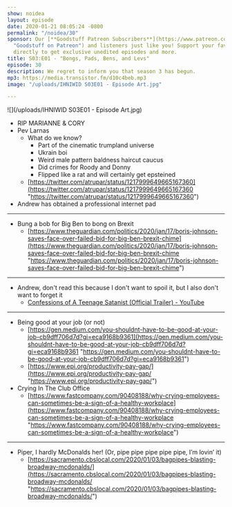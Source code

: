 ```yaml
---
show: noidea
layout: episode
date: 2020-01-21 08:05:24 -0800
permalink: "/noidea/30"
sponsor: Our [**Goodstuff Patreon Subscribers**](https://www.patreon.com/goodstuff
  "Goodstuff on Patreon") and listeners just like you! Support your favorite podcasts
  directly to get exclusive unedited episodes and more.
title: S03:E01 - "Bongs, Pads, Bens, and Levs"
episode: 30
description: We regret to inform you that season 3 has begun.
mp3: https://media.transistor.fm/d10c4beb.mp3
image: "/uploads/IHNIWID S03E01 - Episode Art.jpg"

---
```

![](/uploads/IHNIWID S03E01 - Episode Art.jpg)

* RIP MARIANNE & CORY
* Pev Larnas
  * What do we know?
    * Part of the cinematic trumpland universe
    * Ukrain boi
    * Weird male pattern baldness haircut caucus
    * Did crimes for Roody and Donny
    * Flipped like a rat and will certainly get epsteined
  * [https://twitter.com/atrupar/status/1217999649665167360](https://twitter.com/atrupar/status/1217999649665167360 "https://twitter.com/atrupar/status/1217999649665167360")
* Andrew has obtained a professional internet pad

***

* Bung a bob for Big Ben to bong on Brexit
  * [https://www.theguardian.com/politics/2020/jan/17/boris-johnson-saves-face-over-failed-bid-for-big-ben-brexit-chime](https://www.theguardian.com/politics/2020/jan/17/boris-johnson-saves-face-over-failed-bid-for-big-ben-brexit-chime "https://www.theguardian.com/politics/2020/jan/17/boris-johnson-saves-face-over-failed-bid-for-big-ben-brexit-chime")

***

* Andrew, don't read this because I don't want to spoil it, but I also don't want to forget it
  * [Confessions of A Teenage Satanist (Official Trailer) - YouTube](https://youtu.be/jtaWrp633CI)

***

* Being good at your job (or not)
  * [https://gen.medium.com/you-shouldnt-have-to-be-good-at-your-job-cb9dff706d7d?gi=eca9168b9361](https://gen.medium.com/you-shouldnt-have-to-be-good-at-your-job-cb9dff706d7d?gi=eca9168b9361 "https://gen.medium.com/you-shouldnt-have-to-be-good-at-your-job-cb9dff706d7d?gi=eca9168b9361")
  * [https://www.epi.org/productivity-pay-gap/](https://www.epi.org/productivity-pay-gap/ "https://www.epi.org/productivity-pay-gap/")
* Crying In The Club Office
  * [https://www.fastcompany.com/90408188/why-crying-employees-can-sometimes-be-a-sign-of-a-healthy-workplace](https://www.fastcompany.com/90408188/why-crying-employees-can-sometimes-be-a-sign-of-a-healthy-workplace "https://www.fastcompany.com/90408188/why-crying-employees-can-sometimes-be-a-sign-of-a-healthy-workplace")

***

* Piper, I hardly McDonalds her! (Or, pipe pipe pipe pipe pipe, I’m lovin’ it)
  * [https://sacramento.cbslocal.com/2020/01/03/bagpipes-blasting-broadway-mcdonalds/](https://sacramento.cbslocal.com/2020/01/03/bagpipes-blasting-broadway-mcdonalds/ "https://sacramento.cbslocal.com/2020/01/03/bagpipes-blasting-broadway-mcdonalds/")